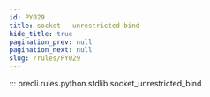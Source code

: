 ```yaml
---
id: PY029
title: socket — unrestricted bind
hide_title: true
pagination_prev: null
pagination_next: null
slug: /rules/PY029
---
```


::: precli.rules.python.stdlib.socket_unrestricted_bind

